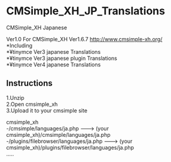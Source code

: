 # CMSimple_XH_JP_Translations
CMSimple_XH Japanese


Ver1.0 
 For CMSimple_XH Ver1.6.7  http://www.cmsimple-xh.org/  
*Including  
 *¥tinymce Ver3 japanese Translations  
 *¥tinymce Ver3 japanese plugin Translations  
 *¥tinymce Ver4 japanese Translations  

## Instructions
1.Unzip  
2.Open cmsimple_xh  
3.Upload it to your cmsimple site  

   cmsimple_xh  
     -/cmsimple/languages/ja.php  ---> (your cmsimple_xh)/cmsimple/languages/ja.php  
     -/plugins/filebrowser/languages/ja.php  ---> (your cmsimple_xh)/plugins/filebrowser/languages/ja.php  
        .....
